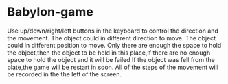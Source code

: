# Babylon-game
Use up/down/right/left buttons in the keyboard to control the direction and the movement.
The object could in different direction to move.
The object could in different position to move.
Only there are enough the space to hold the object,then the object to be held in this place,If there are no enough space to hold the object and it will be failed
If the object was fell from the plate,the game will be restart in soon.
All of the steps of the movement will be recorded in the the left of the screen.
